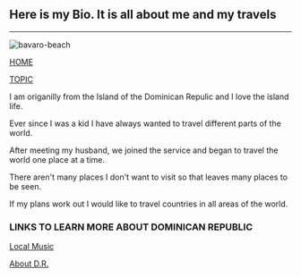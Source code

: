 ## Here is my Bio. It is all about me and my travels
------------------------------------------------------------------
![bavaro-beach](https://user-images.githubusercontent.com/43392571/46256346-6de34a80-c4e4-11e8-8496-a48d0760fae2.jpg)

[HOME](https://github.com/BlackReapor/BlackReapor.github.io/blob/master/index.md)

[TOPIC](https://github.com/BlackReapor/BlackReapor.github.io/blob/master/Topic.md)

I am origanilly from the Island of the Dominican Repulic and I love the island life. 

Ever since I was a kid I have always wanted to travel different parts of the world.

After meeting my husband, we joined the service and began to travel the world one place at a time.

There aren't many places I don't want to visit so that leaves many places to be seen.

If my plans work out I would like to travel countries in all areas of the world.


### LINKS TO LEARN MORE ABOUT DOMINICAN REPUBLIC

[Local Music](https://www.youtube.com/watch?v=zOBucLIuBN0)

[About D.R.](https://www.youtube.com/watch?v=ZaVzcOt_onU)
